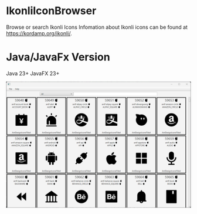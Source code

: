 # IkonliIconBrowser
 Browse or search Ikonli Icons
 Infomation about Ikonli icons can be found at https://kordamp.org/ikonli/.

# Java/JavaFx Version
 Java 23+
 JavaFX 23+


![Screenshot](Ikonli%20Icon%20Browser%20App/screenshot.png)
